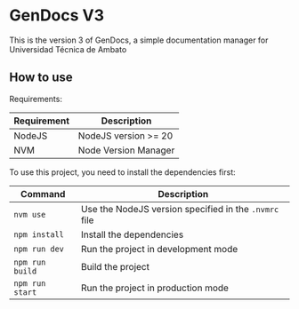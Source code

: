 # GenDocs V3 

This is the version 3 of GenDocs, a simple documentation manager for Universidad Técnica de Ambato

## How to use

Requirements:

| Requirement | Description |
|-------------|-------------|
| NodeJS | NodeJS version >= 20 |
| NVM | Node Version Manager |

To use this project, you need to install the dependencies first:

| Command | Description |
|---------|-------------|
| `nvm use` | Use the NodeJS version specified in the `.nvmrc` file |
| `npm install` | Install the dependencies |
| `npm run dev` | Run the project in development mode |
| `npm run build` | Build the project |
| `npm run start` | Run the project in production mode |
